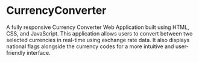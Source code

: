 # CurrencyConverter
A fully responsive Currency Converter Web Application built using HTML, CSS, and JavaScript. This application allows users to convert between two selected currencies in real-time using exchange rate data. It also displays national flags alongside the currency codes for a more intuitive and user-friendly interface.
